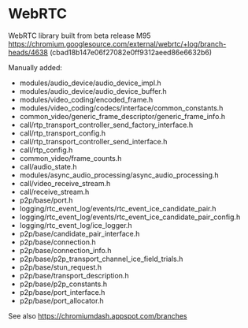 # WebRTC

WebRTC library built from beta release M95 https://chromium.googlesource.com/external/webrtc/+log/branch-heads/4638 (cbad18b147e06f27082e0ff9312aeed86e6632b6)

Manually added:

- modules/audio_device/audio_device_impl.h
- modules/audio_device/audio_device_buffer.h
- modules/video_coding/encoded_frame.h
- modules/video_coding/codecs/interface/common_constants.h
- common_video/generic_frame_descriptor/generic_frame_info.h
- call/rtp_transport_controller_send_factory_interface.h
- call/rtp_transport_config.h
- call/rtp_transport_controller_send_interface.h
- call/rtp_config.h
- common_video/frame_counts.h
- call/audio_state.h
- modules/async_audio_processing/async_audio_processing.h
- call/video_receive_stream.h
- call/receive_stream.h
- p2p/base/port.h
- logging/rtc_event_log/events/rtc_event_ice_candidate_pair.h
- logging/rtc_event_log/events/rtc_event_ice_candidate_pair_config.h
- logging/rtc_event_log/ice_logger.h
- p2p/base/candidate_pair_interface.h
- p2p/base/connection.h
- p2p/base/connection_info.h
- p2p/base/p2p_transport_channel_ice_field_trials.h
- p2p/base/stun_request.h
- p2p/base/transport_description.h
- p2p/base/p2p_constants.h
- p2p/base/port_interface.h
- p2p/base/port_allocator.h

See also https://chromiumdash.appspot.com/branches
